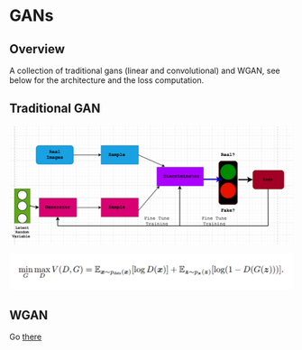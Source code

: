 

# GANs

## Overview

A collection of traditional gans (linear and convolutional) and WGAN, see below for the architecture and the loss computation.

## Traditional GAN
![gan](assets/gans.png)

![loss](assets/lossgan.png)

## WGAN 

Go [there](https://github.com/toto-a/NeuralNet-Variety/tree/main/GANs/WGAN)
